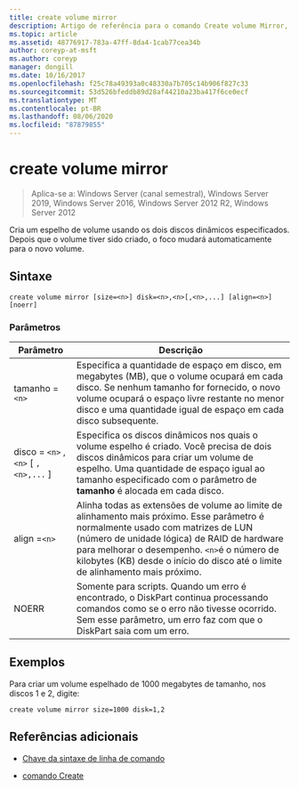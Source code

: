 ```yaml
---
title: create volume mirror
description: Artigo de referência para o comando Create volume Mirror, que cria um espelho de volume usando os dois discos dinâmicos especificados.
ms.topic: article
ms.assetid: 48776917-783a-47ff-8da4-1cab77cea34b
author: coreyp-at-msft
ms.author: coreyp
manager: dongill
ms.date: 10/16/2017
ms.openlocfilehash: f25c78a49393a0c48330a7b705c14b906f827c33
ms.sourcegitcommit: 53d526bfeddb89d28af44210a23ba417f6ce0ecf
ms.translationtype: MT
ms.contentlocale: pt-BR
ms.lasthandoff: 08/06/2020
ms.locfileid: "87879855"
---
```

# <a name="create-volume-mirror"></a>create volume mirror

> Aplica-se a: Windows Server (canal semestral), Windows Server 2019, Windows Server 2016, Windows Server 2012 R2, Windows Server 2012

Cria um espelho de volume usando os dois discos dinâmicos especificados. Depois que o volume tiver sido criado, o foco mudará automaticamente para o novo volume.

## <a name="syntax"></a>Sintaxe

```
create volume mirror [size=<n>] disk=<n>,<n>[,<n>,...] [align=<n>] [noerr]
```

### <a name="parameters"></a>Parâmetros

| Parâmetro | Descrição |
| --------- | ----------- |
| tamanho =`<n>` | Especifica a quantidade de espaço em disco, em megabytes (MB), que o volume ocupará em cada disco. Se nenhum tamanho for fornecido, o novo volume ocupará o espaço livre restante no menor disco e uma quantidade igual de espaço em cada disco subsequente. |
| disco = `<n>` , `<n>` [ `,<n>,...` ] | Especifica os discos dinâmicos nos quais o volume espelho é criado. Você precisa de dois discos dinâmicos para criar um volume de espelho. Uma quantidade de espaço igual ao tamanho especificado com o parâmetro de **tamanho** é alocada em cada disco. |
| align =`<n>` | Alinha todas as extensões de volume ao limite de alinhamento mais próximo. Esse parâmetro é normalmente usado com matrizes de LUN (número de unidade lógica) de RAID de hardware para melhorar o desempenho. `<n>`é o número de kilobytes (KB) desde o início do disco até o limite de alinhamento mais próximo. |
| NOERR | Somente para scripts. Quando um erro é encontrado, o DiskPart continua processando comandos como se o erro não tivesse ocorrido. Sem esse parâmetro, um erro faz com que o DiskPart saia com um erro. |

## <a name="examples"></a>Exemplos

Para criar um volume espelhado de 1000 megabytes de tamanho, nos discos 1 e 2, digite:

```
create volume mirror size=1000 disk=1,2
```

## <a name="additional-references"></a>Referências adicionais

- [Chave da sintaxe de linha de comando](command-line-syntax-key.md)

- [comando Create](create.md)
